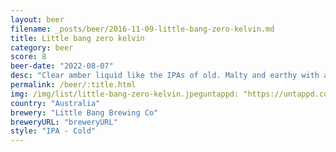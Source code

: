```yaml
---
layout: beer
filename: _posts/beer/2016-11-09-little-bang-zero-kelvin.md
title: Little bang zero kelvin
category: beer
score: 8
beer-date: "2022-08-07"
desc: "Clear amber liquid like the IPAs of old. Malty and earthy with a little pine yet still quite crisp"
permalink: /beer/:title.html
img: /img/list/little-bang-zero-kelvin.jpeguntappd: "https://untappd.com/b/little-bang-brewing-co-zero-kelvin/4507804"
country: "Australia"
brewery: "Little Bang Brewing Co"
breweryURL: "breweryURL"
style: "IPA - Cold"
---
```

